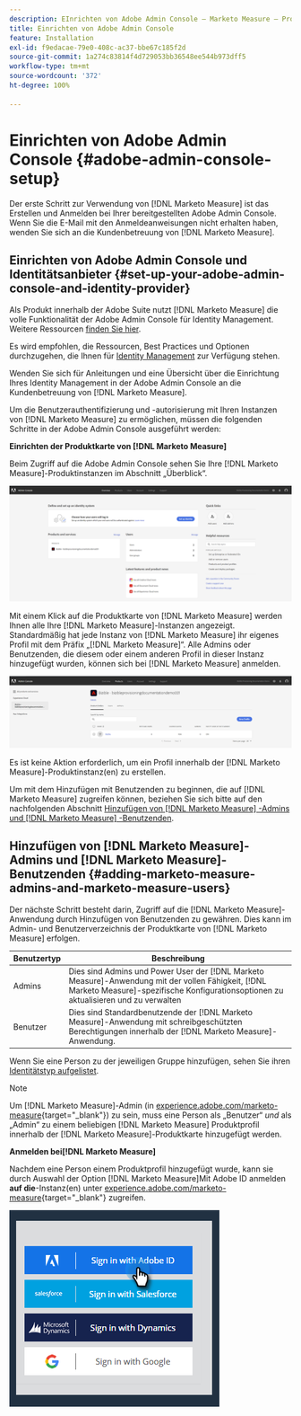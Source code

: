 ```yaml
---
description: EInrichten von Adobe Admin Console – Marketo Measure – Produktdokumentation
title: Einrichten von Adobe Admin Console
feature: Installation
exl-id: f9edacae-79e0-408c-ac37-bbe67c185f2d
source-git-commit: 1a274c83814f4d729053bb36548ee544b973dff5
workflow-type: tm+mt
source-wordcount: '372'
ht-degree: 100%

---
```


# Einrichten von Adobe Admin Console {#adobe-admin-console-setup}

Der erste Schritt zur Verwendung von [!DNL Marketo Measure] ist das Erstellen und Anmelden bei Ihrer bereitgestellten Adobe Admin Console. Wenn Sie die E-Mail mit den Anmeldeanweisungen nicht erhalten haben, wenden Sie sich an die Kundenbetreuung von [!DNL Marketo Measure].

## Einrichten von Adobe Admin Console und Identitätsanbieter {#set-up-your-adobe-admin-console-and-identity-provider}

Als Produkt innerhalb der Adobe Suite nutzt [!DNL Marketo Measure] die volle Funktionalität der Adobe Admin Console für Identity Management. Weitere Ressourcen [finden Sie hier](https://helpx.adobe.com/de/enterprise/using/admin-console.html).

Es wird empfohlen, die Ressourcen, Best Practices und Optionen durchzugehen, die Ihnen für [Identity Management](https://helpx.adobe.com/de/enterprise/using/set-up-identity.html) zur Verfügung stehen.

Wenden Sie sich für Anleitungen und eine Übersicht über die Einrichtung Ihres Identity Management in der Adobe Admin Console an die Kundenbetreuung von [!DNL Marketo Measure].

Um die Benutzerauthentifizierung und -autorisierung mit Ihren Instanzen von [!DNL Marketo Measure] zu ermöglichen, müssen die folgenden Schritte in der Adobe Admin Console ausgeführt werden:

**Einrichten der Produktkarte von [!DNL Marketo Measure]**

Beim Zugriff auf die Adobe Admin Console sehen Sie Ihre [!DNL Marketo Measure]-Produktinstanzen im Abschnitt „Überblick“.

![](assets/adobe-admin-console-setup-1.png)

Mit einem Klick auf die Produktkarte von [!DNL Marketo Measure] werden Ihnen alle Ihre [!DNL Marketo Measure]-Instanzen angezeigt. Standardmäßig hat jede Instanz von [!DNL Marketo Measure] ihr eigenes Profil mit dem Präfix „[!DNL Marketo Measure]“. Alle Admins oder Benutzenden, die diesem oder einem anderen Profil in dieser Instanz hinzugefügt wurden, können sich bei [!DNL Marketo Measure] anmelden.

![](assets/adobe-admin-console-setup-2.png)

Es ist keine Aktion erforderlich, um ein Profil innerhalb der [!DNL Marketo Measure]-Produktinstanz(en) zu erstellen.

Um mit dem Hinzufügen mit Benutzenden zu beginnen, die auf [!DNL Marketo Measure] zugreifen können, beziehen Sie sich bitte auf den nachfolgenden Abschnitt [Hinzufügen von  [!DNL Marketo Measure] -Admins und  [!DNL Marketo Measure] -Benutzenden](#adding-marketo-measure-admins-and-marketo-measure-users).

## Hinzufügen von [!DNL Marketo Measure]-Admins und [!DNL Marketo Measure]-Benutzenden {#adding-marketo-measure-admins-and-marketo-measure-users}

Der nächste Schritt besteht darin, Zugriff auf die [!DNL Marketo Measure]-Anwendung durch Hinzufügen von Benutzenden zu gewähren. Dies kann im Admin- und Benutzerverzeichnis der Produktkarte von [!DNL Marketo Measure] erfolgen.

| Benutzertyp | Beschreibung |
|---|---|
| Admins | Dies sind Admins und Power User der [!DNL Marketo Measure]-Anwendung mit der vollen Fähigkeit, [!DNL Marketo Measure]-spezifische Konfigurationsoptionen zu aktualisieren und zu verwalten |
| Benutzer | Dies sind Standardbenutzende der [!DNL Marketo Measure]-Anwendung mit schreibgeschützten Berechtigungen innerhalb der [!DNL Marketo Measure]-Anwendung. |

Wenn Sie eine Person zu der jeweiligen Gruppe hinzufügen, sehen Sie ihren [Identitätstyp aufgelistet](https://helpx.adobe.com/de/enterprise/using/set-up-identity.html).

>[!NOTE]
>
>Um [!DNL Marketo Measure]-Admin (in [experience.adobe.com/marketo-measure](https://experience.adobe.com/marketo-measure){target="_blank"}) zu sein, muss eine Person als „Benutzer“ _und_ als „Admin“ zu einem beliebigen [!DNL Marketo Measure] Produktprofil innerhalb der [!DNL Marketo Measure]-Produktkarte hinzugefügt werden.

**Anmelden bei[!DNL Marketo Measure]**

Nachdem eine Person einem Produktprofil hinzugefügt wurde, kann sie durch Auswahl der Option [!DNL Marketo Measure]Mit Adobe ID anmelden **auf die**-Instanz(en) unter [experience.adobe.com/marketo-measure](https://experience.adobe.com/marketo-measure){target="_blank"} zugreifen.

![](assets/adobe-admin-console-setup-3.png)
